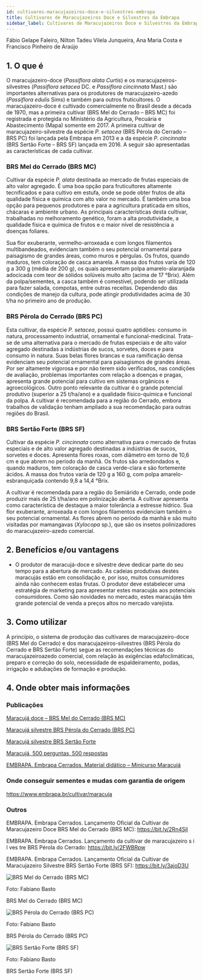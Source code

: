 ```yaml
---
id: cultivares-maracujazeiros-doce-e-silvestres-embrapa
title: Cultivares de Maracujazeiros Doce e Silvestres da Embrapa
sidebar_label: Cultivares de Maracujazeiros Doce e Silvestres da Embrapa
---
```


<div className="center-textArticle">Fábio Gelape Faleiro, Nilton Tadeu Vilela Junqueira, Ana Maria Costa e Francisco Pinheiro de Araújo</div>

## **1. O que é**

O maracujazeiro-doce (_Passiflora alata Curtis_) e os
maracujazeiros-silvestres (_Passiflora setacea_ DC. e _Passiflora
cincinnata_ Mast.) são importantes alternativas para os
produtores de maracujazeiro-azedo (_Passiflora edulis_ Sims) e
também para outros fruticultores. O maracujazeiro-doce é
cultivado comercialmente no Brasil desde a década de 1970,
mas a primeira cultivar (BRS Mel do Cerrado – BRS MC) foi
registrada e protegida no Ministério da Agricultura, Pecuária e
Abastecimento (Mapa) somente em 2017. A primeira cultivar de
maracujazeiro-silvestre da espécie _P. setacea_ (BRS Pérola do
Cerrado – BRS PC) foi lançada pela Embrapa em 2013 e a da
espécie _P. cincinnata_ (BRS Sertão Forte – BRS SF) lançada em 2016. A seguir são apresentadas as características de cada
cultivar.

### BRS Mel do Cerrado (BRS MC)

Cultivar da espécie _P. alata_
destinada ao mercado de frutas especiais de alto valor agregado.
É uma boa opção para fruticultores altamente tecnificados e para
cultivo em estufa, onde se pode obter frutos de alta qualidade
física e química com alto valor no mercado. É também uma boa
opção para pequenos produtores e para a agricultura praticada
em sítios, chácaras e ambiente urbano. As principais
características desta cultivar, trabalhadas no melhoramento
genético, foram a alta produtividade, a qualidade física e química
de frutos e o maior nível de resistência a doenças foliares.

Sua flor exuberante, vermelho-arroxeada e com longos
filamentos multibandeados, evidenciam também o seu potencial
ornamental para paisagismo de grandes áreas, como muros e
pérgulas. Os frutos, quando maduros, tem coloração de casca
amarela. A massa dos frutos varia de 120 g a 300 g (média de
200 g), os quais apresentam polpa amarelo-alaranjada
adocicada com teor de sólidos solúveis muito alto (acima de
17 °Brix). Além da polpa/sementes, a casca também é
comestível, podendo ser utilizada para fazer salada, compotas,
entre outras receitas. Dependendo das condições de manejo da
cultura, pode atingir produtividades acima de 30 t/ha no primeiro
ano de produção.

### BRS Pérola do Cerrado (BRS PC)

Esta cultivar, da espécie
_P. setacea_, possui quatro aptidões: consumo in natura,
processamento industrial, ornamental e funcional-medicinal.
Trata-se de uma alternativa para o mercado de frutas especiais e
de alto valor agregado destinadas a indústrias de sucos,
sorvetes, doces e para consumo in natura. Suas belas flores
brancas e sua ramificação densa evidenciam seu potencial
ornamental para paisagismos de grandes áreas. Por ser
altamente vigorosa e por não terem sido verificados, nas
condições de avaliação, problemas importantes com relação a
doenças e pragas, apresenta grande potencial para cultivo em
sistemas orgânicos e agroecológicos. Outro ponto relevante da
cultivar é o grande potencial produtivo (superior a 25 t/ha/ano) e a
qualidade físico-química e funcional da polpa. A cultivar é
recomendada para a região do Cerrado, embora trabalhos de
validação tenham ampliado a sua recomendação para outras
regiões do Brasil.

### BRS Sertão Forte (BRS SF)

Cultivar da espécie _P. cincinnata_
como alternativa para o mercado de frutas especiais e de alto
valor agregado destinadas a indústrias de sucos, sorvetes e
doces. Apresenta flores roxas, com diâmetro em torno de 10,6 cm
e que abrem no período da manhã. Os frutos são arredondados
e, quando maduros, tem coloração de casca verde-clara e são
fortemente ácidos. A massa dos frutos varia de 120 g a 160 g,
com polpa amarelo-esbranquiçada contendo 9,8 a 14,4 °Brix.

A cultivar é recomendada para a região do Semiárido e Cerrado,
onde pode produzir mais de 25 t/ha/ano em polinização aberta. A
cultivar apresenta como característica de destaque a maior
tolerância a estresse hídrico. Sua flor exuberante, arroxeada e
com longos filamentos evidenciam também o seu potencial
ornamental. As flores abrem no período da manhã e são muito
visitadas por mamangavas (_Xylocopa_ sp.), que são os insetos
polinizadores do maracujazeiro-azedo comercial.

## **2. Benefícios e/ou vantagens**

- O produtor de maracujá-doce e silvestre deve dedicar parte
  do seu tempo para a abertura de mercado. As cadeias
  produtivas destes maracujás estão em consolidação e, por
  isso, muitos consumidores ainda não conhecem estas frutas.
  O produtor deve estabelecer uma estratégia de marketing
  para apresentar estes maracujás aos potenciais
  consumidores. Como são novidades no mercado, estes
  maracujás têm grande potencial de venda a preços altos no
  mercado varejista.

## **3. Como utilizar**

A princípio, o sistema de produção das cultivares de
maracujazeiro-doce (BRS Mel do Cerrado) e dos
maracujazeiros-silvestres (BRS Pérola do Cerrado e BRS Sertão
Forte) segue as recomendações técnicas do maracujazeiroazedo comercial, com relação às exigências edafoclimáticas,
preparo e correção do solo, necessidade de espaldeiramento,
podas, irrigação e adubações de formação e produção.

## **4. Onde obter mais informações**

### Publicações

[Maracujá doce – BRS Mel do Cerrado (BRS MC)](https://bit.ly/2RoBwRS)

[Maracujá silvestre BRS Pérola do Cerrado (BRS PC)](https://bit.ly/370rpJz)

[Maracujá silvestre BRS Sertão Forte](https://bit.ly/370rrkF)

[Maracujá, 500 perguntas, 500 respostas](https://bit.ly/2TvgYKb)

[EMBRAPA. Embrapa Cerrados. Material didático – Minicurso Maracujá](https://bit.ly/30sQVor)

### Onde conseguir sementes e mudas com garantia de origem

https://www.embrapa.br/cultivar/maracuja

### Outros

EMBRAPA. Embrapa Cerrados. Lançamento Oficial da Cultivar
de Maracujazeiro Doce BRS Mel do Cerrado (BRS MC):
https://bit.ly/2Rn4Sjl

EMBRAPA. Embrapa Cerrados. Lançamento da cultivar de
maracujazeiro s i l ves tre BRS Pérola do Cerrado:
https://bit.ly/2FWBRpw

EMBRAPA. Embrapa Cerrados. Lançamento Oficial da Cultivar
de Maracujazeiro Silvestre BRS Sertão Forte (BRS SF):
https://bit.ly/3ajoD3U

![BRS Mel do Cerrado (BRS MC)](./img/docs/34_maracujazeiro_doce/FOTO_01.jpg)

Foto: Fabiano Basto

<div class="center-textImage">
BRS Mel do Cerrado (BRS MC)
</div>

![BRS Pérola do Cerrado (BRS PC)](./img/docs/34_maracujazeiro_doce/FOTO_02.jpg)

Foto: Fabiano Basto

<div class="center-textImage">
BRS Pérola do Cerrado (BRS PC)
</div>

![BRS Sertão Forte (BRS SF)](./img/docs/34_maracujazeiro_doce/FOTO_03.jpg)

Foto: Fabiano Basto

<div class="center-textImage">
BRS Sertão Forte (BRS SF)
</div>
